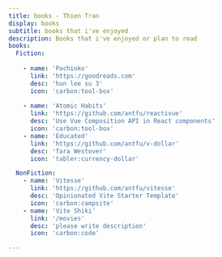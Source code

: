 ```yaml
---
title: books - Thien Tran
display: books
subtitle: books that i've enjoyed
description: Books that i've enjoyed or plan to read
books:
  Fiction:
  
    - name: 'Pachinko'
      link: 'https://goodreads.com'
      desc: 'hun lee su 3'
      icon: 'carbon:tool-box'
      
    - name: 'Atomic Habits'
      link: 'https://github.com/antfu/reactivue'
      desc: 'Use Vue Composition API in React components'
      icon: 'carbon:tool-box'
    - name: 'Educated'
      link: 'https://github.com/antfu/v-dollar'
      desc: 'Tara Westover'
      icon: 'tabler:currency-dollar'

  NonFiction:
    - name: 'Vitesse'
      link: 'https://github.com/antfu/vitesse'
      desc: 'Opinionated Vite Starter Template'
      icon: 'carbon:campsite'
    - name: 'Vite Shiki'
      link: '/movies'
      desc: 'please write description'
      icon: 'carbon:code'

---
```


<ListBooks :books="frontmatter.books"/>
